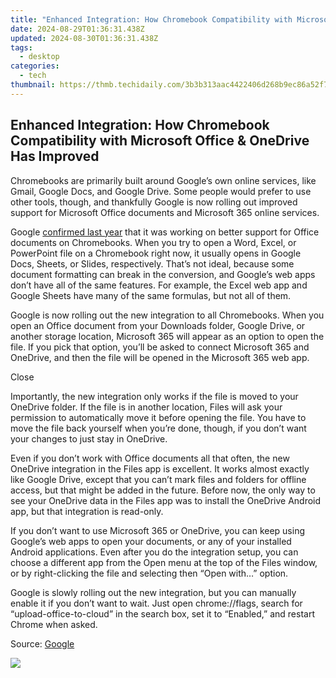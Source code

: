 ```yaml
---
title: "Enhanced Integration: How Chromebook Compatibility with Microsoft Office & OneDrive Has Improved"
date: 2024-08-29T01:36:31.438Z
updated: 2024-08-30T01:36:31.438Z
tags:
  - desktop
categories:
  - tech
thumbnail: https://thmb.techidaily.com/3b3b313aac4422406d268b9ec86a52f71522ac5dfd6eae7e41b861cd70dad021.png
---
```


## Enhanced Integration: How Chromebook Compatibility with Microsoft Office & OneDrive Has Improved

Chromebooks are primarily built around Google’s own online services, like Gmail, Google Docs, and Google Drive. Some people would prefer to use other tools, though, and thankfully Google is now rolling out improved support for Microsoft Office documents and Microsoft 365 online services.

 Google [confirmed last year](https://instagram-clips.techidaily.com/in-2024-spark-interest-10-innovative-highlight-ideas-to-try-now/) that it was working on better support for Office documents on Chromebooks. When you try to open a Word, Excel, or PowerPoint file on a Chromebook right now, it usually opens in Google Docs, Sheets, or Slides, respectively. That’s not ideal, because some document formatting can break in the conversion, and Google’s web apps don’t have all of the same features. For example, the Excel web app and Google Sheets have many of the same formulas, but not all of them.

 Google is now rolling out the new integration to all Chromebooks. When you open an Office document from your Downloads folder, Google Drive, or another storage location, Microsoft 365 will appear as an option to open the file. If you pick that option, you’ll be asked to connect Microsoft 365 and OneDrive, and then the file will be opened in the Microsoft 365 web app.

Close 

 Importantly, the new integration only works if the file is moved to your OneDrive folder. If the file is in another location, Files will ask your permission to automatically move it before opening the file. You have to move the file back yourself when you’re done, though, if you don’t want your changes to just stay in OneDrive.

 Even if you don’t work with Office documents all that often, the new OneDrive integration in the Files app is excellent. It works almost exactly like Google Drive, except that you can’t mark files and folders for offline access, but that might be added in the future. Before now, the only way to see your OneDrive data in the Files app was to install the OneDrive Android app, but that integration is read-only.

 If you don’t want to use Microsoft 365 or OneDrive, you can keep using Google’s web apps to open your documents, or any of your installed Android applications. Even after you do the integration setup, you can choose a different app from the Open menu at the top of the Files window, or by right-clicking the file and selecting then “Open with…” option.

 Google is slowly rolling out the new integration, but you can manually enable it if you don’t want to wait. Just open chrome://flags, search for “upload-office-to-cloud” in the search box, set it to “Enabled,” and restart Chrome when asked.

 Source: [Google](https://support.google.com/chromeos-beta/thread/271098162/rolling-out-a-new-way-to-open-and-edit-office-files)

<ins class="adsbygoogle"
     style="display:block"
     data-ad-format="autorelaxed"
     data-ad-client="ca-pub-7571918770474297"
     data-ad-slot="1223367746"></ins>



<ins class="adsbygoogle"
     style="display:block"
     data-ad-client="ca-pub-7571918770474297"
     data-ad-slot="8358498916"
     data-ad-format="auto"
     data-full-width-responsive="true"></ins>



<!-- affiliate ads begin -->
<a href="https://store.iobit.com/order/checkout.php?PRODS=1468905&QTY=1&AFFILIATE=108875&CART=1"><img src="https://secure.avangate.com/images/merchant/184260348236f9554fe9375772ff966e/ascscan_728x90.png" border="0"></a>
<!-- affiliate ads end -->